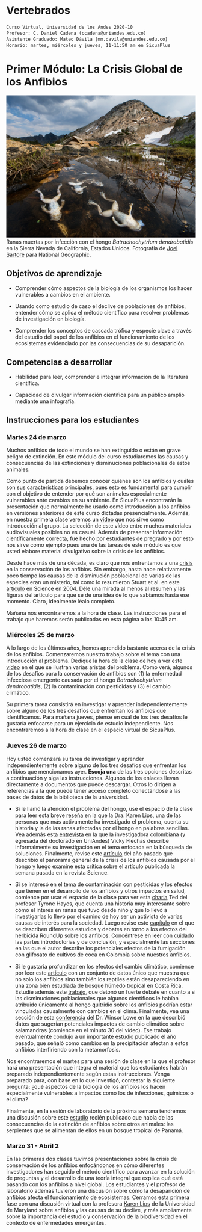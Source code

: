 # Vertebrados
    
    Curso Virtual, Universidad de los Andes 2020-10
    Profesor: C. Daniel Cadena (ccadena@uniandes.edu.co)
    Asistente Graduado: Mateo Dávila (mm.davila@uniandes.edu.co)
    Horario: martes, miércoles y jueves, 11-11:50 am en SicuaPlus
            
# Primer Módulo: La Crisis Global de los Anfibios

![](ranas.jpg)
    Ranas muertas por infección con el hongo *Batrachochytrium dendrobatidis* en la Sierra Nevada de California, Estados Unidos. Fotografía de [Joel Sartore](https://www.instagram.com/joelsartore/?hl=en) para National Geographic.
    
## Objetivos de aprendizaje

-	Comprender cómo aspectos de la biología de los organismos los hacen vulnerables a cambios en el ambiente.

-	Usando como estudio de caso el declive de poblaciones de anfibios, entender cómo se aplica el método científico para resolver problemas de investigación en biología.

-	Comprender los conceptos de cascada trófica y especie clave a través del estudio del papel de los anfibios en el funcionamiento de los ecosistemas evidenciado por las consecuencias de su desaparición.

## Competencias a desarrollar

-	Habilidad para leer, comprender e integrar información de la literatura científica.

-	Capacidad de divulgar información científica para un público amplio mediante una infografía.

## Instrucciones para los estudiantes

### Martes 24 de marzo

Muchos anfibios de todo el mundo se han extinguido o están en grave peligro de extinción. En este módulo del curso estudiaremos las causas y consecuencias de las extinciones y disminuciones poblacionales de estos animales.

Como punto de partida debemos conocer quiénes son los anfibios y cuáles son sus características principales, pues esto es fundamental para cumplir con el objetivo de entender por qué son animales especialmente vulnerables ante cambios en su ambiente. En SicuaPlus encontrarán la presentación que normalmente he usado como introducción a los anfibios en versiones anteriores de este curso dictadas presencialmente. Además, en nuestra primera clase veremos un [vídeo](https://youtu.be/U2gz2ke8kik) que nos sirve como introducción al grupo. La selección de este vídeo entre muchos materiales audiovisuales posibles no es casual. Además de presentar información científicamente correcta, fue hecho por estudiantes de pregrado y por esto nos sirve como ejemplo pues una de las tareas de este módulo es que usted elabore material divulgativo sobre la crisis de los anfibios.

Desde hace más de una década, es claro que nos enfrentamos a una [crisis](https://www.pnas.org/content/105/Supplement_1/11466) en la conservación de los anfibios. Sin embargo, hasta hace relativamente poco tiempo las causas de la disminución poblacional de varias de las especies eran un misterio, tal como lo resumieron Stuart et al. en este [artículo](https://pdfs.semanticscholar.org/aaeb/e0ee4e89838171b5bccd1d6c74cfa652c280.pdf?_ga=2.51507628.421737405.1584920555-1139811814.1584920555) en Science en 2004. Déle una mirada al menos al resumen y las figuras del artículo para que se de una idea de lo que sabíamos hasta ese momento. Claro, idealmente léalo completo.

Mañana nos encontraremos a la hora de clase. Las instrucciones para el trabajo que haremos serán publicadas en esta página a las 10:45 am.

### Miércoles 25 de marzo

A lo largo de los últimos años, hemos aprendido bastante acerca de la crisis de los anfibios. Comenzaremos nuestro trabajo sobre el tema  con una introducción al problema. Dedique la hora de la clase de hoy a ver este [vídeo](https://youtu.be/1_cGPLO8dos) en el que se ilustran varias aristas del problema. Como verá, algunos de los desafíos para la conservación de anfibios son (1) la enfermedad infecciosa emergente causada por el hongo *Batrachochytrium dendrobatidis*, (2) la contaminación con pesticidas y (3) el cambio climático.

Su primera tarea consistirá en investigar y aprender independientemente sobre alguno de los tres desafíos que enfrentan los anfibios que identificamos. Para mañana jueves, piense en cuál de los tres desafíos le gustaría enfocarse para un ejercicio de estudio independiente. Nos encontraremos a la hora de clase en el espacio virtual de SicuaPlus.

### Jueves 26 de marzo

Hoy usted comenzará su tarea de investigar y aprender independientemente sobre alguno de los tres desafíos que enfrentan los anfibios que mencionamos ayer. **Escoja una** de las tres opciones descritas a continuación y siga las instrucciones. Algunos de los enlaces llevan directamente a documentos que puede descargar. Otros lo dirigen a referencias a la que puede tener acceso completo conectándose a las bases de datos de la biblioteca de la universidad.

- Si le llamó la atención el problema del hongo, use el espacio de la clase para leer esta breve [reseña](https://journals.plos.org/plosbiology/article?id=10.1371/journal.pbio.2003080) en la que la Dra. Karen Lips, una de las personas que más activamente ha investigado el problema, cuenta su historia y la de las ranas afectadas por el hongo en palabras sencillas. Vea además esta [entrevista](https://youtu.be/S8-5kx_Fc8g) en la que la investigadora colombiana (y egresada del doctorado en UniAndes) Vicky Flechas describe informalmente su investigación en el tema enfocada en la búsqueda de soluciones. Finalmente, revise este [artículo](https://science.sciencemag.org/content/363/6434/1459
) del año pasado que describió el panorama general de la crisis de los anfibios causada por el hongo y luego examine esta [crítica](https://science.sciencemag.org/content/367/6484/eaay1838.abstract
) sobre el artículo publicada la semana pasada en la revista Science. 

- Si se interesó en el tema de contaminación con pesticidas y los efectos que tienen en el desarrollo de los anfibios y otros impactos en salud, comience por usar el espacio de la clase para ver esta [charla](https://youtu.be/Hu0IXMTFY9Q) Ted del profesor Tyrone Hayes, que cuenta una historia muy interesante sobre cómo el interés en ranas que tuvo desde niño y que lo llevó a investigarlas lo llevó por el camino de hoy ser un activista de varias causas de interés para la sociedad. Luego revise este [capítulo](https://github.com/cdanielcadena/vertebrados/blob/master/relyea2011.pdf) en el que se describen diferentes estudios y debates en torno a los efectos del herbicida RoundUp sobre los anfibios. Concéntrese en leer con cuidado las partes introductorias y de conclusión, y especialmente las secciones en las que el autor describe los potenciales efectos de la fumigación con glifosato de cultivos de coca en Colombia sobre nuestros anfibios.

- Si le gustaría profundizar en los efectos del cambio climático, comience por leer este [artículo](https://www.pnas.org/content/pnas/104/20/8352.full.pdf) con un conjunto de datos único que muestra que no solo los anfibios sino también los reptiles están desapareciendo en una zona bien estudiada de bosque húmedo tropical en Costa Rica. Estudie además este [trabajo](https://www.nature.com/articles/nature04246), que detonó un fuerte debate en cuanto a si las disminuciones poblacionales que algunos científicos le habían atribuido únicamente al hongo quitridio sobre los anfibios podrían estar vinculadas causalmente con cambios en el clima. Finalmente, vea una sección de esta [conferencia](https://vimeo.com/93283825) del Dr. Winsor Lowe en la que describió datos que sugerían potenciales impactos de cambio climático sobre salamandras (comience en el minuto 30 del vídeo). Ese trabajo eventualmente condujo a un importante [estudio](https://www.pnas.org/content/116/39/19563) publicado el año pasado, que señaló cómo cambios en la precipitación afectan a estos anfibios interfiriendo con la metamorfosis.

Nos encontraremos el martes para una sesión de clase en la que el profesor hará una presentación que integra el material que los estudiantes habrán preparado independientemente según estas instrucciones. Venga preparado para, con base en lo que investigó, contestar la siguiente pregunta: ¿qué aspectos de la biología de los anfibios los hacen especialmente vulnerables a impactos como los de infecciones, químicos o el clima?

Finalmente, en la sesión de laboratorio de la próxima semana tendremos una discusión sobre este [estudio](https://science.sciencemag.org/content/367/6479/814) recién publicado que habla de las consecuencias de la extinción de anfibios sobre otros animales: las serpientes que se alimentan de ellos en un bosque tropical de Panamá.

### Marzo 31 - Abril 2

En las primeras dos clases tuvimos presentaciones sobre la crisis de conservación de los anfibios enfocándonos en cómo diferentes investigadores han seguido el método científico para avanzar en la solución de preguntas y el desarrollo de una teoría integral que explica qué está pasando con los anfibios a nivel global. Los estudiantes y el profesor de laboratorio además tuvieron una discusión sobre cómo la desaparición de anfibios afecta el funcionamiento de ecosistemas. Cerramos esta primera fase con una discusión virtual con la profesora [Karen Lips](http://lipslab.weebly.com/) de la Universidad de Maryland sobre anfibios y las causas de su declive, y más ampliamente sobre la importancia del estudio y conservación de la biodiversidad en el contexto de enfermedades emergentes.
